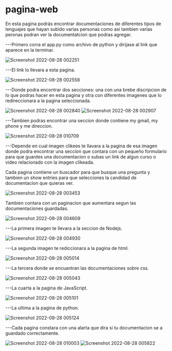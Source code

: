 # pagina-web
En esta pagina podrás encontrar documentaciones de diferentes tipos de lenguajes que hayan subido varias personas como asi tambien varias peronas podran ver la documentatcion que podras  agregar.

---Primero corra el app.py como archivo de python y dirijase al link que aparece en la terminar.

![Screenshot 2022-08-28 002251](https://user-images.githubusercontent.com/107286072/187057297-5de0cd2b-e65e-4b06-9439-6ab838b5333c.jpg)

---El link lo llevara a esta pagina.

![Screenshot 2022-08-28 002558](https://user-images.githubusercontent.com/107286072/187057362-7d18e7d3-79e4-461e-a5b8-4d9d4a573ed0.jpg)

---Donde podra encontrar dos secciones: una con una brebe discripcion de lo que podras hacer en esta pagina y otra con diferentes imagenes que lo redireccionara a la pagina seleccionada.

![Screenshot 2022-08-28 002840](https://user-images.githubusercontent.com/107286072/187057513-de177963-4401-4a29-b78e-08a4adad3933.jpg)
![Screenshot 2022-08-28 002907](https://user-images.githubusercontent.com/107286072/187058430-499193df-d7da-4a45-b5b6-d9ef54a6cad0.jpg)

---Tambien podras encontrar una seccion donde contiene my gmail, my phone y me direccion.

![Screenshot 2022-08-28 010709](https://user-images.githubusercontent.com/107286072/187058485-50fcc6cb-14c4-4610-89a2-7db54787b71d.jpg)

---Depende en cual imagen clikees te llavara a la pagina de esa imagen donde podra encontrar una seccion que contara con un pequeño formulario para que guardes una documentacion o subas un link de algun curso o video relacionado con la imagen clikeada. 

Cada pagina contiene un buscador para que busque una pregunta y tambien un show entries para que selecciones la candidad de documentacion que quieras ver.

![Screenshot 2022-08-28 003453](https://user-images.githubusercontent.com/107286072/187057634-8c8ddce5-271a-40d7-b382-15199c0d4d76.jpg)

Tambien contara con un paginacion que aumentara segun las documentaciones guardadas.

![Screenshot 2022-08-28 004609](https://user-images.githubusercontent.com/107286072/187057991-20faf3d4-d00d-4620-b850-3009d5912a1d.jpg)

---La primera imagen te llevara a la seccion de Nodejs. 

![Screenshot 2022-08-28 004930](https://user-images.githubusercontent.com/107286072/187058074-eec45dfb-f443-4e8b-9bd7-580cee6f414d.jpg)

---La segunda imagen te rediccionara a la pagina de html.

![Screenshot 2022-08-28 005014](https://user-images.githubusercontent.com/107286072/187058116-bc4ffa9c-6bb8-493e-b7a8-4824181cb036.jpg)

---La tercera donde se encuantran las documentaciones sobre css.

![Screenshot 2022-08-28 005043](https://user-images.githubusercontent.com/107286072/187058134-d0215367-5946-4adb-9037-f1b501c1dbe2.jpg)

---La cuarta a la pagina de JavaScript.

![Screenshot 2022-08-28 005101](https://user-images.githubusercontent.com/107286072/187058143-21e8ac48-d0a8-4179-b43a-79fee395e346.jpg)

---La ultima a la pagina de python.

![Screenshot 2022-08-28 005124](https://user-images.githubusercontent.com/107286072/187058165-c38b8114-bad4-4a49-9413-c7a5c2c3f402.jpg)

---Cada pagina constara con una alarta que dira si tu documentacion se a guardado correctamente.

![Screenshot 2022-08-28 010003](https://user-images.githubusercontent.com/107286072/187058321-964330dc-6304-48f7-a0f4-7f386a51b052.jpg)
![Screenshot 2022-08-28 005822](https://user-images.githubusercontent.com/107286072/187058329-c0b5b521-1808-4fa7-b199-6c67e8feec23.jpg)
